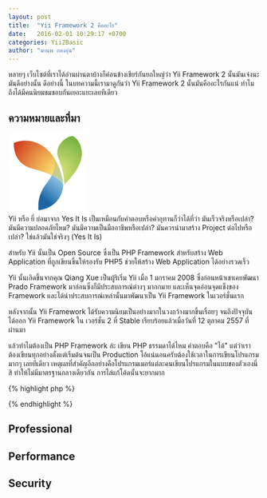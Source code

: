 ```yaml
---
layout: post
title:  "Yii Framework 2 คืออะไร"
date:   2016-02-01 10:29:17 +0700
categories: Yii2Basic
author: "มานพ กองอุ่น"
---
```

หลายๆ เว็บไซต์ที่เราได้อ่านผ่านตาบ้างก็ค่อนข้างเชียร์กันยกใหญ่ว่า Yii Framework 2 นั้นมันเจ๋งนะ มันดีอย่างนั้น ดีอย่างนี้ ในบทความนี้เรามาดูกันว่า Yii Framework 2 นั้นมันคืออะไรกันแน่ ทำไมถึงได้มีคนนิยมชมชอบกันเยอะแยะเลยทีเดียว

ความหมายและที่มา
---
<div class="text-center">
<img src="/img/yii2basic/20160201/yii-logo.png" />
</div>
Yii หรือ ยี่ ย่อมาจาก Yes It Is เป็นเหมือนกับคำตอบหรือคำอุทานก็ว่าได้ที่ว่า มันเร็วจริงหรือเปล่า? มันมีความปลอดภัยไหม? มันมีความเป็นมืออาชีพหรือเปล่า? มันควรนำมาสร้าง Project ต่อไปหรือเปล่า? ใช่แล้วมันใช่จริงๆ (Yes It Is)

สำหรับ Yii นั้นเป็น Open Source ซึ่งเป็น PHP Framework สำหรับสร้าง Web Application ที่ถูกเขียนขึ้นให้รองรับ PHP5 ช่วยให้สร้าง Web Application ได้อย่างรวดเร็ว

Yii นั้นเกิดขึ้นจากคุณ Qiang Xue เป็นผู้ริเริ่ม Yii เมื่อ 1 มกราคม 2008 ซึ่งก่อนหน้าเขาเคยพัฒนา Prado Framework มาก่อนซึ่งก็มีประสบการณ์ต่างๆ มากกมาย และเห็นจุดอ่อนจุดแข็งของ Framework และได้นำประสบการณ์เหล่านั้นมาพัฒนาเป็น Yii Framework ในเวอร์ชั่นแรก

หลังจากนั้น Yii Framework ได้รับความนิยมเป็นอย่างมากในวงกว้างมากขึ้นเรื่อยๆ จนถึงปัจจุบัน ได้ออก Yii Framework ใน เวอร์ชั่น 2 ที่ Stable เรียบร้อยแล้วเมื่อวันที่ 12 ตุลาคม 2557 ที่ผ่านมา

แล้วทำไมต้องเป็น PHP Framework ล่ะ เขียน PHP ธรรมดาได้ไหม คำตอบคือ "ได้" แต่ว่าเราต้องเขียนทุกอย่างตั้งแต่เริ่มต้นจนเป็น Production โอ้แน่นอนครับต้องใช้เวลาในการเขียนโปรแกรมมากๆ เลยทีเดียว เหตุผลที่สำคัญอีกอย่างคือโปรแกรมเมอร์แต่ละคนเขียนโปรแกรมในแบบของตัวเองนี่สิ ทำให้ไม่มีมาตรฐานกลางเดียวกัน การไล่แก้โค้ดนั้นจะยากมาก



{% highlight php %}
<?php
    echo "Hello Yii Framework 2";
?>
{% endhighlight %}

Professional
---

Performance
---

Security
---
